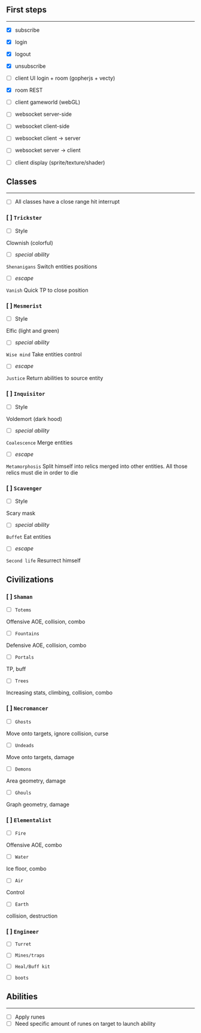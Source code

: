 ## First steps
_______________

- [x] subscribe
- [x] login
- [x] logout
- [x] unsubscribe

- [ ] client UI login + room (gopherjs + vecty)
- [x] room REST
- [ ] client gameworld (webGL)
- [ ] websocket server-side
- [ ] websocket client-side

- [ ] websocket client -> server
- [ ] websocket server -> client

- [ ] client display (sprite/texture/shader)

## Classes
___________

- [ ] All classes have a close range hit interrupt

### [ ] `Trickster`

- [ ] Style

Clownish (colorful)

- [ ] *special ability*

`Shenanigans` Switch entities positions

- [ ] *escape*

`Vanish` Quick TP to close position

### [ ] `Mesmerist`

- [ ] Style

Elfic (light and green)

- [ ] *special ability*

`Wise mind` Take entities control

- [ ] *escape*

`Justice` Return abilities to source entity

### [ ] `Inquisitor`

- [ ] Style

Voldemort (dark hood)

- [ ] *special ability*

`Coalescence` Merge entities

- [ ] *escape*

`Metamorphosis` Split himself into relics merged into other entities. All those relics must die in order to die


### [ ] `Scavenger`

- [ ] Style

Scary mask

- [ ] *special ability*

`Buffet` Eat entities

- [ ] *escape*

`Second life` Resurrect himself

## Civilizations

### [ ] `Shaman`

- [ ] `Totems`

Offensive AOE, collision, combo

- [ ] `Fountains`

Defensive AOE, collision, combo

- [ ] `Portals`

TP, buff

- [ ] `Trees`

Increasing stats, climbing, collision, combo

### [ ] `Necromancer`

- [ ] `Ghosts`

Move onto targets, ignore collision, curse

- [ ] `Undeads`

Move onto targets, damage

- [ ] `Demons`

Area geometry, damage

- [ ] `Ghouls`

Graph geometry, damage

### [ ] `Elementalist`

- [ ] `Fire`

Offensive AOE, combo

- [ ] `Water`

Ice floor, combo

- [ ] `Air`

Control

- [ ] `Earth`

collision, destruction

### [ ] `Engineer`

- [ ] `Turret`



- [ ] `Mines/traps`



- [ ] `Heal/Buff kit`



- [ ] `boots`



## Abilities
____________

- [ ] Apply runes
- [ ] Need specific amount of runes on target to launch ability
